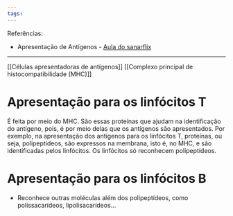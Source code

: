 ```yaml
---
tags:
---
```

Referências: 
* Apresentação de Antígenos - [Aula do sanarflix](https://1drv.ms/u/s!AtT1UeiE5rswhM0UpN3j8Y-1DJpVIw?e=5Lx9mp)
---
[[Células apresentadoras de antígenos]]
[[Complexo principal de histocompatibilidade (MHC)]]
 
# Apresentação para os linfócitos T
É feita por meio do MHC. São essas proteínas que ajudam na identificação do antígeno, pois, é por meio delas que os antígenos são apresentados. Por exemplo, na apresentação dos antígenos para os linfócitos T, proteínas, ou seja, polipeptídeos, são expressos na membrana, isto é, no MHC, e são identificadas pelos linfócitos. Os linfócitos só reconhecem polipeptídeos.   
# Apresentação para os linfócitos B
* Reconhece outras moléculas além dos polipeptídeos, como polissacarídeos, lipolisacarídeos... 



[^1]: 
[^2]: 